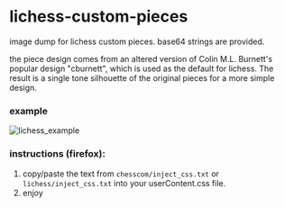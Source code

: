 # lichess-custom-pieces
image dump for lichess custom pieces. base64 strings are provided.

the piece design comes from an altered version of Colin M.L. Burnett's popular design "cburnett", which is used as the default for lichess. The result is a single tone silhouette of the original pieces for a more simple design.

### example

![lichess_example](https://github.com/201ben/lichess-custom-pieces/assets/81533812/6e9f6d1a-5abf-43fd-9475-92afa967fa19)

### instructions (firefox):
1. copy/paste the text from `chesscom/inject_css.txt` or `lichess/inject_css.txt` into your userContent.css file.
2. enjoy
